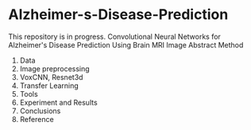 # Alzheimer-s-Disease-Prediction
This repository is in progress.
Convolutional Neural Networks for Alzheimer's Disease Prediction Using Brain MRI Image
Abstract
Method
1. Data
2. Image preprocessing
3. VoxCNN, Resnet3d
4. Transfer Learning
5. Tools
6. Experiment and Results
7. Conclusions
8. Reference
